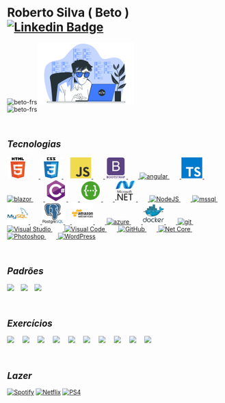 # Roberto Silva ( Beto ) [![Linkedin Badge](https://img.shields.io/badge/-LinkedIn-white?style=for-the-badge&logo=Linkedin&logoColor=0A66c2&link=https://www.linkedin.com/in/fcorobertodasilva/)](https://www.linkedin.com/in/fcorobertodasilva/)


<p align="center"> 
 
  <img src="https://github-readme-stats.vercel.app/api/top-langs/?username=beto-frs&show_icons=true&title_color=000000&layout=compact&bg_color=DEG,Edf0f1,F5F5F5,Edf0f1&hide_border=true&langs_count=10" alt="beto-frs"><img src="study.png" alt="Study" width="45%"> <br> 
<img src="https://github-readme-stats.vercel.app/api?username=beto-frs&show_icons=false&title_color=000000&bg_color=DEG,Edf0f1,F5F5F5,Edf0f1&hide_border=true&include_all_commits=false&count_private=true" alt="beto-frs" width="30%">  

</p>
<br>

## *Tecnologias*


<p><a href="https://www.w3.org/html/" target="_blank"> <img src="https://raw.githubusercontent.com/devicons/devicon/master/icons/html5/html5-original-wordmark.svg" alt="html5" width="50" height="50"/></a>      <a href="https://www.w3schools.com/css/" target="_blank"> <img src="https://raw.githubusercontent.com/devicons/devicon/master/icons/css3/css3-original-wordmark.svg" alt="css3" width="50" height="50"/> </a>   
<a href="https://developer.mozilla.org/en-US/docs/Web/JavaScript" target="_blank"> <img src="https://raw.githubusercontent.com/devicons/devicon/master/icons/javascript/javascript-original.svg" alt="javascript" width="50" height="50"/> </a>      <a href="https://getbootstrap.com" target="_blank"> <img src="https://raw.githubusercontent.com/devicons/devicon/master/icons/bootstrap/bootstrap-plain-wordmark.svg" alt="bootstrap" width="50" height="50"/> </a>      <a href="https://angular.io" target="_blank"> <img src="https://angular.io/assets/images/logos/angular/angular.svg" alt="angular" width="50" height="50"/> </a>      <a href="https://www.typescriptlang.org/" target="_blank"> <img src="https://raw.githubusercontent.com/devicons/devicon/master/icons/typescript/typescript-original.svg" alt="typescript" width="50" height="50"/> </a>      <a href="https://dotnet.microsoft.com/apps/aspnet/web-apps/blazor" target="_blank"> <img src="https://cdn.worldvectorlogo.com/logos/blazor.svg" alt="blazor" width="50" height="50"/> </a>      <a href="https://www.w3schools.com/cs/" target="_blank"> <img src="https://raw.githubusercontent.com/devicons/devicon/master/icons/csharp/csharp-original.svg" alt="csharp" width="50" height="50"/> </a>      <a href="https://swagger.io/" target="_blank"> <img src="swagger.svg" alt="Swagger" width="50" height="50"/> </a>      <a href="https://dotnet.microsoft.com/" target="_blank"> <img src="https://raw.githubusercontent.com/devicons/devicon/master/icons/dot-net/dot-net-original-wordmark.svg" alt="dotnet" width="50" height="50"/> </a>      <a href="https://nodejs.org/en/" target="_blank"> <img src="https://nodejs.org/static/images/logo.svg" alt="NodeJS" width="50" height="50"/> </a>      <a href="https://www.microsoft.com/en-us/sql-server" target="_blank"> <img src="https://www.svgrepo.com/show/303229/microsoft-sql-server-logo.svg" alt="mssql" width="50" height="50"/> </a>   <a href="https://www.mysql.com/" target="_blank"> <img src="https://raw.githubusercontent.com/devicons/devicon/master/icons/mysql/mysql-original-wordmark.svg" alt="mysql" width="50" height="50"/> </a>      <a href="https://www.postgresql.org" target="_blank"> <img src="https://raw.githubusercontent.com/devicons/devicon/master/icons/postgresql/postgresql-original-wordmark.svg" alt="postgresql" width="50" height="50"/> </a>    <a href="https://aws.amazon.com" target="_blank"> <img src="https://raw.githubusercontent.com/devicons/devicon/master/icons/amazonwebservices/amazonwebservices-original-wordmark.svg" alt="aws" width="50" height="50"/> </a>      <a href="https://azure.microsoft.com/en-in/" target="_blank"> <img src="https://www.vectorlogo.zone/logos/microsoft_azure/microsoft_azure-icon.svg" alt="azure" width="50" height="50"/> </a>      <a href="https://www.docker.com/" target="_blank"> <img src="https://raw.githubusercontent.com/devicons/devicon/master/icons/docker/docker-original-wordmark.svg" alt="docker" width="50" height="50"/> </a>      <a href="https://git-scm.com/" target="_blank"> <img src="https://www.vectorlogo.zone/logos/git-scm/git-scm-icon.svg" alt="git" width="50" height="50"/> </a>      <a href="https://visualstudio.microsoft.com/pt-br/" target="_blank"> <img src="https://visualstudio.microsoft.com/wp-content/uploads/2019/06/BrandVisualStudioWin2019-3.svg" alt="Visual Studio" width="50" height="50"/> </a>      <a href="https://code.visualstudio.com/" target="_blank"> <img src="https://cdn.jsdelivr.net/gh/devicons/devicon/icons/vscode/vscode-original.svg" alt="Visual Code" width="50" height="50"/> </a>      <a href="https://github.com/" target="_blank"> <img src="https://cdn.jsdelivr.net/gh/devicons/devicon/icons/github/github-original.svg" alt="GitHub" width="50" height="50"/> </a>      <a href="https://dotnet.microsoft.com/download" target="_blank"> <img src="https://cdn.jsdelivr.net/gh/devicons/devicon/icons/dotnetcore/dotnetcore-original.svg" alt="Net Core" width="50" height="50"/> </a>      <a href="https://www.adobe.com/br/products/photoshop.html" target="_blank"> <img src="https://www.adobe.com/content/dam/cc/tnt/emea/emea0856/photoshop.svg" alt="Photoshop" width="50" height="50"/> </a>      <a href="https://wordpress.com/pt-br/" target="_blank"> <img src="https://cdn.jsdelivr.net/gh/devicons/devicon/icons/wordpress/wordpress-original.svg" alt="WordPress" width="50" height="50"/> </a></p>

<br>

## *Padrões*


[![](https://img.shields.io/badge/-Orientação%20a%20Objetos-black?style=for-the-badge&logo=csharp&logoColor=B0E2FF)](https://github.com/beto-frs/studies_oo)    [![](https://img.shields.io/badge/-S.O.L.I.D.-black?style=for-the-badge&logo=csharp&logoColor=B0E2FF)](https://github.com/beto-frs/SOLID)    [![](https://img.shields.io/badge/-Design%20Patterns-black?style=for-the-badge&logo=csharp&logoColor=B0E2FF)](https://github.com/beto-frs/Design_Patterns)

<br>

## *Exercícios*


[![](https://img.shields.io/badge/-Consumindo%20API%20com%20Blazor-DCDCDC?style=for-the-badge&logo=blazor&logoColor=512BD4)](https://beto-frs.github.io/APIcomBlazor/)    
[![](https://img.shields.io/badge/-Transfer%C3%AAncia%20Banc%C3%A1ria-DCDCDC?style=for-the-badge&logo=dotnet&logoColor=512BD4)](https://github.com/beto-frs/Transferencia_Bancaria)    
[![](https://img.shields.io/badge/-Cadastro%20de%20Séries-DCDCDC?style=for-the-badge&logo=dotnet&logoColor=512BD4)](https://github.com/beto-frs/Cadastro_Series)    
[![](https://img.shields.io/badge/-API%20.NET%20Integrada%20ao%20MongoDB-DCDCDC?style=for-the-badge&logo=dotnet&logoColor=512BD4)](https://github.com/beto-frs/DotNet_MongoDB)    
[![](https://img.shields.io/badge/-Catálogo%20de%20Jogos-DCDCDC?style=for-the-badge&logo=dotnet&logoColor=512BD4)](https://github.com/beto-frs/API_Catalogo_Jogos)    
[![](https://img.shields.io/badge/-Crowdfunding-DCDCDC?style=for-the-badge&logo=dotnet&logoColor=512BD4)](https://github.com/beto-frs/Vaquinha_Tests)    
[![](https://img.shields.io/badge/-Projeto%20Simples%20(CRUD)%20em%20ASP.NET%20MVC-DCDCDC?style=for-the-badge&logo=dotnet&logoColor=512BD4)](https://github.com/beto-frs/ASPNET_CORE_MVC)    
[![](https://img.shields.io/badge/-Calculadora-black?style=for-the-badge&logo=javascript&logoColor=F7DF1E)](https://beto-frs.github.io/Calculadora-Javascript/)    
[![](https://img.shields.io/badge/-API%20com%20Token-DCDCDC?style=for-the-badge&logo=dotnet&logoColor=512BD4)](https://github.com/beto-frs/API_Token_BackEnd)    
[![](https://img.shields.io/badge/-WeCode-DCDCDC?style=for-the-badge&logo=dotnet&logoColor=512BD4)](https://github.com/beto-frs/WeDeCode.API)  

<br>

## *Lazer*


[![Spotify](https://img.shields.io/badge/-Spotify-black?style=for-the-badge&logo=spotify)](#Lazer)    [![Netflix](https://img.shields.io/badge/-Netflix-black?style=for-the-badge&logo=netflix&logoColor=e50914)](#Lazer)     [![PS4](https://img.shields.io/badge/-Playstation%204-black?style=for-the-badge&logo=playstation-4&logoColor=white)](#Lazer)
